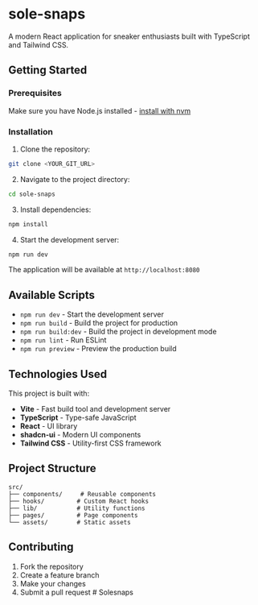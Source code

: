 # sole-snaps

A modern React application for sneaker enthusiasts built with TypeScript and Tailwind CSS.

## Getting Started

### Prerequisites

Make sure you have Node.js installed - [install with nvm](https://github.com/nvm-sh/nvm#installing-and-updating)

### Installation

1. Clone the repository:

```sh
git clone <YOUR_GIT_URL>
```

2. Navigate to the project directory:

```sh
cd sole-snaps
```

3. Install dependencies:

```sh
npm install
```

4. Start the development server:

```sh
npm run dev
```

The application will be available at `http://localhost:8080`

## Available Scripts

- `npm run dev` - Start the development server
- `npm run build` - Build the project for production
- `npm run build:dev` - Build the project in development mode
- `npm run lint` - Run ESLint
- `npm run preview` - Preview the production build

## Technologies Used

This project is built with:

- **Vite** - Fast build tool and development server
- **TypeScript** - Type-safe JavaScript
- **React** - UI library
- **shadcn-ui** - Modern UI components
- **Tailwind CSS** - Utility-first CSS framework

## Project Structure

```
src/
├── components/     # Reusable components
├── hooks/         # Custom React hooks
├── lib/           # Utility functions
├── pages/         # Page components
└── assets/        # Static assets
```

## Contributing

1. Fork the repository
2. Create a feature branch
3. Make your changes
4. Submit a pull request
#   S o l e s n a p s  
 